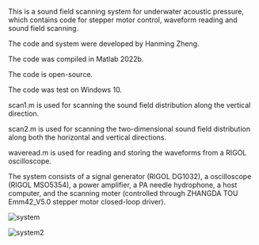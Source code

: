 This is a sound field scanning system for underwater acoustic pressure, which contains code for stepper motor control, waveform reading and sound field scanning.

The code and system were developed by Hanming Zheng.

The code was compiled in Matlab 2022b.

The code is open-source.

The code was test on Windows 10.

scan1.m is used for scanning the sound field distribution along the vertical direction.

scan2.m is used for scanning the two-dimensional sound field distribution along both the horizontal and vertical directions.

waveread.m is used for reading and storing the waveforms from a RIGOL oscilloscope.

The system consists of a signal generator (RIGOL DG1032), a oscilloscope (RIGOL MSO5354), a power amplifier, a PA needle hydrophone, a host computer, and the scanning moter (controlled through ZHANGDA TOU Emm42_V5.0 stepper motor closed-loop driver).

![system](https://github.com/HQArrayLab/Hydrophone_system_control/assets/167310828/1afb11e3-76c0-4998-a075-7fb7bc1991f1)

![system2](https://github.com/HQArrayLab/Hydrophone_system_control/assets/167310828/41dffe0a-9e95-4e46-8540-24e8aaeaef0a)
